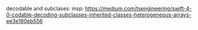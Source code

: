 decodable and subclases: insp: https://medium.com/tsengineering/swift-4-0-codable-decoding-subclasses-inherited-classes-heterogeneous-arrays-ee3e180eb556